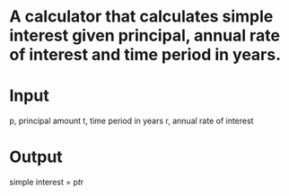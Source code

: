 # A calculator that calculates simple interest given principal, annual rate of interest and time period in years.

# Input
   p, principal amount
   t, time period in years
   r, annual rate of interest
   
# Output
   simple interest = p*t*r
